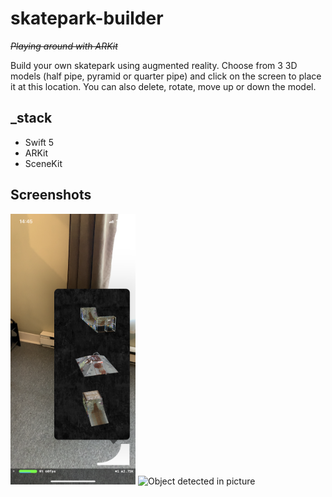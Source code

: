 # skatepark-builder
~~*Playing around with ARKit*~~

Build your own skatepark using augmented reality. Choose from 3 3D models (half pipe, pyramid or quarter pipe) and click on the screen to place it at this location. You can also delete, rotate, move up or down the model.

## _stack
* Swift 5
* ARKit
* SceneKit

## Screenshots
<img src="https://raw.githubusercontent.com/kilyan-s/skatepark-builder/master/Screenshot/0.PNG" alt="Camera screen" width="200"/> <img src="https://raw.githubusercontent.com/kilyan-s/skatepark-builder/master/Screenshot/1.PNG" alt="Object detected in picture" width="200"/>
